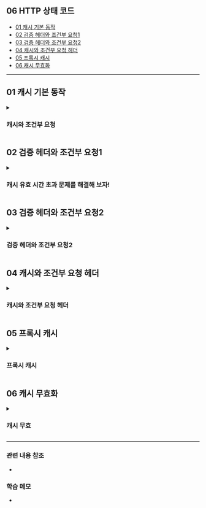 ## 06 HTTP 상태 코드 ##
- [01 캐시 기본 동작](#1)
- [02 검증 헤더와 조건부 요청1](#2)
- [03 검증 헤더와 조건부 요청2](#3)
- [04 캐시와 조건부 요청 헤더](#4)
- [05 프록시 캐시](#5)
- [06 캐시 무효화](#6)

---



<a name="1"></a>
## 01 캐시 기본 동작 ##

<details>
  <summary>
    <h3> 캐시와 조건부 요청 </h3>
  </summary>

- **캐시는 어떻게 동작하는가?**
- ```캐시가 없을 때```

![스크린샷 2022-06-06 오후 10 05 32](https://user-images.githubusercontent.com/96563289/172166705-0bafc0a3-2c21-45c9-9074-3622ffc6ef9c.png)
- "클라이언트에서 [요청1]을 하면 서버에서 응답" 하게 된다. 그러면 응답 받은 이미지를 화면에 보여주게 되는데, 캐시가 없는 경우에는 두 번째 똑같은 요청을 했을 때 똑같은 행위를 반복하게 된다.

```
<캐시가 없을 때>
- 데이터가 변경되지 않아도 계속 네트워크를 통해서 데이터를 다운로드 받아야 한다
- 인터넷 네트워크는 매우 느리고 비싸다
- 브라우저 로딩 속도가 느리다
- 느린 사용자 경험
```

- **위의 단점을 해결하기 위해 [캐시]를 적용하면 아래와 같다**
- ```캐시를 적용했을 때```

![스크린샷 2022-06-06 오후 10 12 10](https://user-images.githubusercontent.com/96563289/172167468-1526693e-81d6-4145-a046-9cf14657f802.png)

- [요청1] 때 브라우저에 캐시를 저장한다. 캐시의 유효 시간을 적어두고 "응답 결과 캐시에 저장"한다.
- [요청2] 먼저 브라우저에서 캐시를 찾는다. 60초 안에 같은 요청을 하면 네트워크를 타지 않고 동일한 응답을 내려준다

```
<캐시 적용>
- 캐시 덕분에 "캐시 가능 시간" 동안 네트워크를 사용하지 않아도 된다
- 비싼 네트워크 사용량을 줄일 수 있다
- 브라우저 로딩 속도가 매우 빠르다
- 빠른 사용자 경험
```

- **캐시 적용하고 세번째 요청을 하면 어떻게 될까?**
- ```캐시 시간 초과```
    - [요청3] "캐시 가능 시간" 후에 요청을 하면 [요청1]과 동일하게 다시 요청해야 한다.
    - 기존 캐시를 초기화 시키고 다시 60초 유효한 상태가 된다

```
<캐시 시간 초과>
- 캐시 유효 시간이 초과하면, 서버를 통해 데이터를 다시 조회하고 캐시를 갱신한다
- 이 때 다시 네트워크 다운로드가 발생한다
```

> 하지만... 시간 초과 후 요청도 [요청1]과 동일하다면... 이 과정이 너무 아깝다... 이 문제는 어떻게 해결할 수 있을까???

</details>


<a name="2"></a>
## 02 검증 헤더와 조건부 요청1 ##

<details>
  <summary>
    <h3> 캐시 유효 시간 초과 문제를 해결해 보자! </h3>
  </summary>

- 캐시 유효 시간이 초과해서 서버에 다시 요청하면 다음 두 가지 상황이 나타난다
    1) 서버에서 기존 데이터를 변경함 (A 이미지 -> B 이미지로 변경)
    2) 서버에서 기존 데이터를 변경하지 않음

- **"캐시 시간 초과" 해결방법은 바로!!!**
    - ```검증 헤더```
    - ```조건부 요청```

### ```검증 헤더``` 추가 ###

![스크린샷 2022-06-06 오후 10 35 12](https://user-images.githubusercontent.com/96563289/172171253-db5a38ce-f487-4855-9577-697076147a00.png)

- ```Last-Modified: UTC 표기법``` 데이터 최종 수정일을 헤더에 넣어 둔 응답을 내려준다
- 이를 캐시에 저장한다
- 시간 초과 후 [요청2]를 보낼 때, 기존 캐시에 "데이터 최종 수정일"을 넘기면 서버에서 이를 보고 판단한다. 만약 동일하면 아래 이미지럼 304 응답을 보낸다. 이 때 HTTP Body를 보내지 않는다.
    - 이처럼 [헤더]만 보내면 네트워크 부화가 학 줄어든다!

![스크린샷 2022-06-06 오후 10 43 34](https://user-images.githubusercontent.com/96563289/172172761-7e12381c-21ec-4188-95f9-51670a78719d.png)

```
<검증 헤더와 조건부 요청>
- 캐시 유효 시간 초과해도 서버 데이커가 생신되지 않으면 "304 Not Modified + 헤더 메타 정보만 응답(바디 X)"
- 클라이언트는 서버가 보낸 응답 헤더 정보로 캐시의 메타 정보를 갱신, 캐시에 저장되어 있는 데이터 재활용한다
- 결과적으로 네트워크 다운로드가 발생하지만 용량이 적은 헤더 정보만 다운로드 되기에 매우 실용적인 해결책이다
```

</details>

<a name="3"></a>
## 03 검증 헤더와 조건부 요청2 ##

<details>
  <summary>
    <h3> 검증 헤더와 조건부 요청2 </h3>
  </summary>
</details>

<a name="4"></a>
## 04 캐시와 조건부 요청 헤더 ##

<details>
  <summary>
    <h3> 캐시와 조건부 요청 헤더 </h3>
  </summary>
</details>

<a name="5"></a>
## 05 프록시 캐시 ##

<details>
  <summary>
    <h3> 프록시 캐시 </h3>
  </summary>
</details>

<a name="6"></a>
## 06 캐시 무효화 ##

<details>
  <summary>
    <h3> 캐시 무효 </h3>
  </summary>
</details>

---
### 관련 내용 참조 ###
- 

### 학습 메모 ###
- 